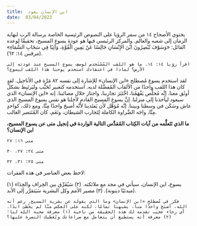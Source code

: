 ```yaml
---
title:  ابن الإنسان يعود
date:  03/04/2023
---
```


يحتوي الأصحاح ١٤ من سفر الرؤيا على النصوص الرئيسية الخاصة برسالة الرب لنهاية الزمان إلى شعبه والعالم. والمركز الرئيسي فيها هو عودة يسوع المسيح، تحقيقًا لِوعده القائل: «وَسَوْفَ تُبْصِرُونَ ابْنَ الإِنْسَانِ جَالِسًا عَنْ يَمِينِ الْقُوَّةِ، وَآتِيًا فِي سَحَابِ السَّمَاءِ» (مرقس ١٤: ٦٢).

`اقرأ رؤيا ١٤: ١٤. ما هو اللقب المُسْتَخدم لوصف يسوع المسيح عند عودته إلى الأرض؟ لماذا في اعتقادك استخدم يوحنا هذا اللقب ليسوع؟`

لقد استخدم يسوع مُصطلح «ابن الإنسان» للإشارة إلى نفسه ٨٢ مَرَّة في الأناجيل. لقد كان هذا اللقب واحدًا من الألقاب المُفضَّلة لديه. استخدمه كتعبير تُحَبُّب وليَرتَبِط بشكلٍّ أوثَق معنا. إنَّه مُخلِّص يَفْهَمُنا، اخْتَبَرَ تجاربنا، واجتاز خلال مصائبنا. إنه «ابن الإنسان» الذي سيعود ليأخذنا إلى منزلنا. إنَّ يسوع المسيح القادم لأجلنا هو نفس يسوع المسيح الذي عاش وسَكَن في وسطنا وبيننا. إنَّه مُؤهَّل لأن يَفتَدينا لأنَّه أصبحَ واحدًا مِنَّا، ومع ذلك، كواحدٍ مِنَّا، واجَه الضَّراوة الكاملة لِتَجارب الشيطان، ونَعَم، كان المُنَتصر الغالب.

**ما الذي نَتَعلَّمه من آيات الكِتاب المُقدَّس التالية الواردة في إنجيل متى عن يسوع المسيح، ابن الإنسان؟**

`متى ١٦: ٢٧`

`متى ٢٤: ٢٧، ٣٠`

`متى ٢٥: ٣١، ٣٢`

لاحظ بعض العناصر في هذه الفقرات:

(١) يسوع، ابن الإنسان، سيأتي في مجد مع ملائكته. (٢) سَيُفَرِّق بين الخِراف والجِدَاء (مبدئيًا دينونة). (٣) مصير الأمم وكل البشرية سَيَتقرَّر إلى الأبد.

`فكر في مُصطلح «ابن الإنسان» وما الذي يقوله عن بشرية المسيح. رغم أنه الله، أصبَحَ واحدًا منا، يشبهنا تمامًا، لكنه على العكس منَّا لم يخُطئ ابدًا. أي رجاء عجيب تقدمه لك هذه الحقيقة من ناحية (١) معرفة محبة الله لنا؛ (٢) معرفة أنه يستطيع أن يتعامل مع صراعاتك ويُعطيك النصرة عليها؟`